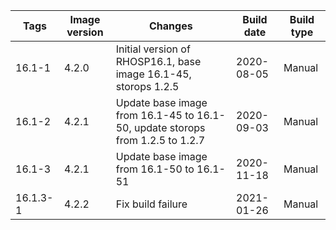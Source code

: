 | Tags | Image version | Changes | Build date | Build type |
| ---- | ------------- | ------- | ---------- | ---------- |
| 16.1-1 | 4.2.0 | Initial version of RHOSP16.1, base image 16.1-45, storops 1.2.5 | 2020-08-05 | Manual |
| 16.1-2 | 4.2.1 | Update base image from 16.1-45 to 16.1-50, update storops from 1.2.5 to 1.2.7 | 2020-09-03 | Manual |
| 16.1-3 | 4.2.1 | Update base image from 16.1-50 to 16.1-51 | 2020-11-18 | Manual |
| 16.1.3-1 | 4.2.2 | Fix build failure | 2021-01-26 | Manual |
